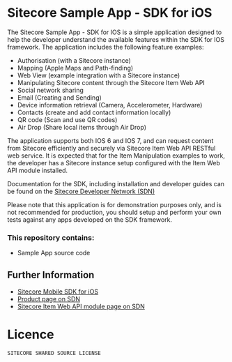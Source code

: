 Sitecore Sample App - SDK  for iOS
======================================

The Sitecore Sample App - SDK for IOS is a simple application designed to help the developer understand the available features within the SDK for IOS framework. The application includes the following feature examples:

 * Authorisation (with a Sitecore instance)
 * Mapping (Apple Maps and Path-finding) 
 * Web View (example integration with a Sitecore instance)
 *  Manipulating Sitecore content through the Sitecore Item Web API
 * Social network sharing 
 * Email (Creating and Sending)
 * Device information retrieval (Camera, Accelerometer, Hardware)
 * Contacts (create and add contact information locally)
 * QR code (Scan and use QR codes)
 * Air Drop (Share local items through Air Drop)



The application supports both IOS 6 and IOS 7, and can request content from Sitecore efficiently and securely via Sitecore Item Web API RESTful web service. It is expected that for the Item Manipulation examples to work, the developer has a Sitecore instance setup configured with the Item Web API module installed.

Documentation for the SDK, including installation and developer guides can be found on the [Sitecore Developer Network (SDN)][3]

Please note that this application is for demonstration purposes only, and is not recommended for production, you should setup and perform your own tests against any apps developed on the SDK framework.


### This repository contains:
 * Sample App source code 

## Further Information
 * [Sitecore Mobile SDK for iOS][4]
 * [Product page on SDN][1]
 * [Sitecore Item Web API module page on SDN][2]
 
# Licence
```
SITECORE SHARED SOURCE LICENSE
```

 [1]: http://sdn.sitecore.net/Products/Sitecore%20Mobile%20SDK.aspx
 [2]: http://sdn.sitecore.net/Products/Sitecore%20Item%20Web%20API.aspx
 [3]: http://sdn.sitecore.net/Products/Sitecore%20Mobile%20SDK.aspx
 [4]: https://github.com/Sitecore/sitecore-ios-sdk
